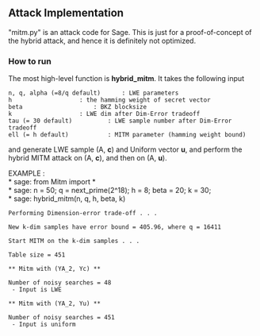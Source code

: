 ## Attack Implementation

"mitm.py" is an attack code for Sage.
This is just for a proof-of-concept of the hybrid attack, and hence it is definitely not optimized.

### How to run

The most high-level function is **hybrid_mitm**.
It takes the following input

    n, q, alpha (=8/q default) 		: LWE parameters
    h 					: the hamming weight of secret vector
    beta 					: BKZ blocksize
    k					: LWE dim after Dim-Error tradeoff
    tau (= 30 default)			: LWE sample number after Dim-Error tradeoff
    ell (= h default)			: MITM parameter (hamming weight bound)

and generate LWE sample (A, **c**) and Uniform vector **u**,
and perform the hybrid MITM attack on (A, **c**), and then on (A, **u**).
  
EXAMPLE :\
    * sage: from Mitm import *\
    * sage: n = 50; q = next_prime(2^18); h = 8; beta = 20; k = 30;\
    * sage: hybrid_mitm(n, q, h, beta, k)
    
    Performing Dimension-error trade-off . . .

    New k-dim samples have error bound = 405.96, where q = 16411

    Start MITM on the k-dim samples . . .

    Table size = 451
    
    ** Mitm with (YA_2, Yc) ** 

    Number of noisy searches = 48
     - Input is LWE

    ** Mitm with (YA_2, Yu) **

    Number of noisy searches = 451
     - Input is uniform    


